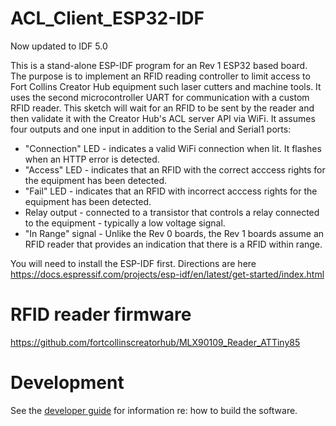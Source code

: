 # ACL_Client_ESP32-IDF

Now updated to IDF 5.0

This is a stand-alone ESP-IDF program for an Rev 1 ESP32 based board. The purpose is to implement an RFID reading controller to limit access to Fort Collins Creator Hub equipment such laser cutters and machine tools. It uses the second microcontroller UART for communication with a custom RFID reader. This sketch will wait for an RFID to be sent by the reader and then validate it with the Creator Hub's ACL server API via WiFi. It assumes four outputs and one input in addition to the Serial and Serial1 ports:
* "Connection" LED - indicates a valid WiFi connection when lit. It flashes when an HTTP error is detected.
* "Access" LED - indicates that an RFID with the correct acccess rights for the equipment has been detected.
* "Fail" LED - indicates that an RFID with incorrect acccess rights for the equipment has been detected.
* Relay output - connected to a transistor that controls a relay connected to the equipment - typically a low voltage signal.
* "In Range" signal - Unlike the Rev 0 boards, the Rev 1 boards assume an RFID reader that provides an indication that there is a RFID within range.

You will need to install the ESP-IDF first. Directions are here https://docs.espressif.com/projects/esp-idf/en/latest/get-started/index.html

# RFID reader firmware

https://github.com/fortcollinscreatorhub/MLX90109_Reader_ATTiny85

# Development

See the [developer guide](docs/README-dev.md) for information re: how to build the software.
